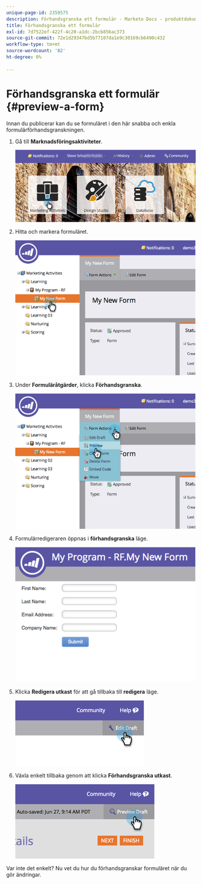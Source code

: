 ```yaml
---
unique-page-id: 2359575
description: Förhandsgranska ett formulär - Marketo Docs - produktdokumentation
title: Förhandsgranska ett formulär
exl-id: 7d7522ef-422f-4c20-a1dc-2bcb856ac373
source-git-commit: 72e1d29347bd5b77107da1e9c30169cb6490c432
workflow-type: tm+mt
source-wordcount: '82'
ht-degree: 0%

---
```


# Förhandsgranska ett formulär {#preview-a-form}

Innan du publicerar kan du se formuläret i den här snabba och enkla formulärförhandsgranskningen.

1. Gå till **Marknadsföringsaktiviteter**.

   ![](assets/login-marketing-activities-6.png)

1. Hitta och markera formuläret.

   ![](assets/image2014-9-15-17-3a45-3a51.png)

1. Under **Formuläråtgärder**, klicka **Förhandsgranska**.

   ![](assets/image2014-9-15-17-3a46-3a9.png)

1. Formulärredigeraren öppnas i **förhandsgranska** läge.

   ![](assets/image2014-9-15-17-3a46-3a17.png)

1. Klicka **Redigera utkast** för att gå tillbaka till **redigera** läge.

   ![](assets/image2014-9-15-17-3a46-3a37.png)

1. Växla enkelt tillbaka genom att klicka **Förhandsgranska utkast**.

   ![](assets/image2014-9-15-17-3a46-3a45.png)

Var inte det enkelt? Nu vet du hur du förhandsgranskar formuläret när du gör ändringar.
